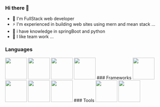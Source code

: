 ### Hi there 👋

- 🔭 I'm FullStack web developer
- ⚡ I'm experienced in building web sites using mern and mean stack ...
- 🤔 i have knowledge in springBoot and python
- 👯 I like team work ...

### Languages
<img src="https://upload.wikimedia.org/wikipedia/commons/thumb/6/61/HTML5_logo_and_wordmark.svg/1200px-HTML5_logo_and_wordmark.svg.png" width="70">
<img src="https://upload.wikimedia.org/wikipedia/commons/thumb/d/d5/CSS3_logo_and_wordmark.svg/1200px-CSS3_logo_and_wordmark.svg.png" width="70">
<img src="https://upload.wikimedia.org/wikipedia/commons/thumb/9/99/Unofficial_JavaScript_logo_2.svg/1024px-Unofficial_JavaScript_logo_2.svg.png" width="70">
<img src="https://upload.wikimedia.org/wikipedia/fr/thumb/2/2e/Java_Logo.svg/550px-Java_Logo.svg.png" width="70">
### Frameworks
<img src="https://upload.wikimedia.org/wikipedia/commons/thumb/a/a7/React-icon.svg/1200px-React-icon.svg.png" width="70">
<img src="https://expressjs.com/images/express-facebook-share.png" width="70">
<img src="https://upload.wikimedia.org/wikipedia/commons/thumb/b/b2/Bootstrap_logo.svg/512px-Bootstrap_logo.svg.png" width="70">
<img src="https://upload.wikimedia.org/wikipedia/commons/thumb/d/d5/Tailwind_CSS_Logo.svg/2048px-Tailwind_CSS_Logo.svg.png" width="70">
### Tools
<img src="https://upload.wikimedia.org/wikipedia/commons/thumb/e/e0/Git-logo.svg/1024px-Git-logo.svg.png" width="70">
<img src="https://upload.wikimedia.org/wikipedia/commons/thumb/9/93/MongoDB_Logo.svg/2560px-MongoDB_Logo.svg.png" width="70">
